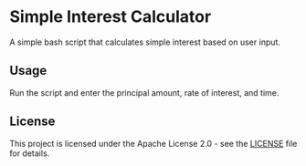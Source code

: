 # Simple Interest Calculator
A simple bash script that calculates simple interest based on user input.

## Usage
Run the script and enter the principal amount, rate of interest, and time.

## License
This project is licensed under the Apache License 2.0 - see the [LICENSE](LICENSE) file for details.
